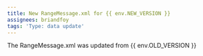 ```yaml
---
title: New RangeMessage.xml for {{ env.NEW_VERSION }}
assignees: briandfoy
tags: 'Type: data update'
---
```

The RangeMessage.xml was updated from {{ env.OLD_VERSION }}
